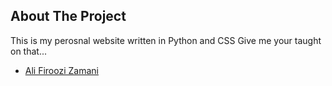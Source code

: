 <!-- ABOUT THE PROJECT -->
## About The Project
This is my perosnal website written in Python and CSS
Give me your taught on that...

* [Ali Firoozi Zamani](http://alifiroozizamani.herokuapp.com/)
